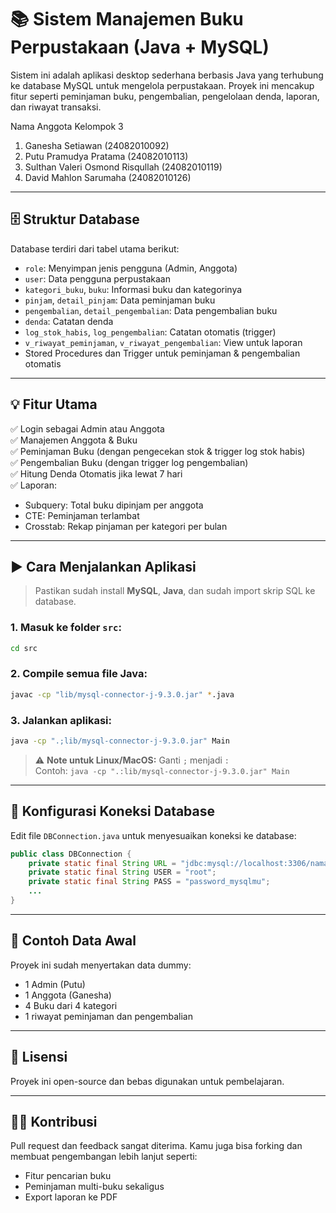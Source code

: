 # 📚 Sistem Manajemen Buku Perpustakaan (Java + MySQL)

Sistem ini adalah aplikasi desktop sederhana berbasis Java yang terhubung ke database MySQL untuk mengelola perpustakaan. Proyek ini mencakup fitur seperti peminjaman buku, pengembalian, pengelolaan denda, laporan, dan riwayat transaksi.

Nama Anggota Kelompok 3
1. Ganesha Setiawan (24082010092)
2. Putu Pramudya Pratama (24082010113)
3. Sulthan Valeri Osmond Risqullah (24082010119)
4. David Mahlon Sarumaha (24082010126)
---

## 🗄️ Struktur Database

Database terdiri dari tabel utama berikut:

- `role`: Menyimpan jenis pengguna (Admin, Anggota)
- `user`: Data pengguna perpustakaan
- `kategori_buku`, `buku`: Informasi buku dan kategorinya
- `pinjam`, `detail_pinjam`: Data peminjaman buku
- `pengembalian`, `detail_pengembalian`: Data pengembalian buku
- `denda`: Catatan denda
- `log_stok_habis`, `log_pengembalian`: Catatan otomatis (trigger)
- `v_riwayat_peminjaman`, `v_riwayat_pengembalian`: View untuk laporan
- Stored Procedures dan Trigger untuk peminjaman & pengembalian otomatis

---

## 💡 Fitur Utama

✅ Login sebagai Admin atau Anggota  
✅ Manajemen Anggota & Buku  
✅ Peminjaman Buku (dengan pengecekan stok & trigger log stok habis)  
✅ Pengembalian Buku (dengan trigger log pengembalian)  
✅ Hitung Denda Otomatis jika lewat 7 hari  
✅ Laporan:
- Subquery: Total buku dipinjam per anggota
- CTE: Peminjaman terlambat
- Crosstab: Rekap pinjaman per kategori per bulan  

---

## ▶️ Cara Menjalankan Aplikasi

> Pastikan sudah install **MySQL**, **Java**, dan sudah import skrip SQL ke database.

### 1. Masuk ke folder `src`:
```bash
cd src
```

### 2. Compile semua file Java:
```bash
javac -cp "lib/mysql-connector-j-9.3.0.jar" *.java
```

### 3. Jalankan aplikasi:
```bash
java -cp ".;lib/mysql-connector-j-9.3.0.jar" Main
```

> ⚠️ **Note untuk Linux/MacOS:** Ganti `;` menjadi `:`  
> Contoh: `java -cp ".:lib/mysql-connector-j-9.3.0.jar" Main`

---

## 🔧 Konfigurasi Koneksi Database

Edit file `DBConnection.java` untuk menyesuaikan koneksi ke database:

```java
public class DBConnection {
    private static final String URL = "jdbc:mysql://localhost:3306/nama_database";
    private static final String USER = "root";
    private static final String PASS = "password_mysqlmu";
    ...
}
```

---

## 📂 Contoh Data Awal

Proyek ini sudah menyertakan data dummy:
- 1 Admin (Putu)
- 1 Anggota (Ganesha)
- 4 Buku dari 4 kategori
- 1 riwayat peminjaman dan pengembalian

---

## 📜 Lisensi

Proyek ini open-source dan bebas digunakan untuk pembelajaran.

---

## 🙋‍♂️ Kontribusi

Pull request dan feedback sangat diterima. Kamu juga bisa forking dan membuat pengembangan lebih lanjut seperti:
- Fitur pencarian buku
- Peminjaman multi-buku sekaligus
- Export laporan ke PDF
